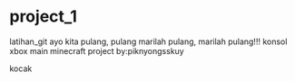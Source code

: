 # project_1
latihan_git
ayo kita pulang, pulang marilah pulang, marilah pulang!!!
konsol xbox main minecraft
project by:piknyongsskuy

kocak